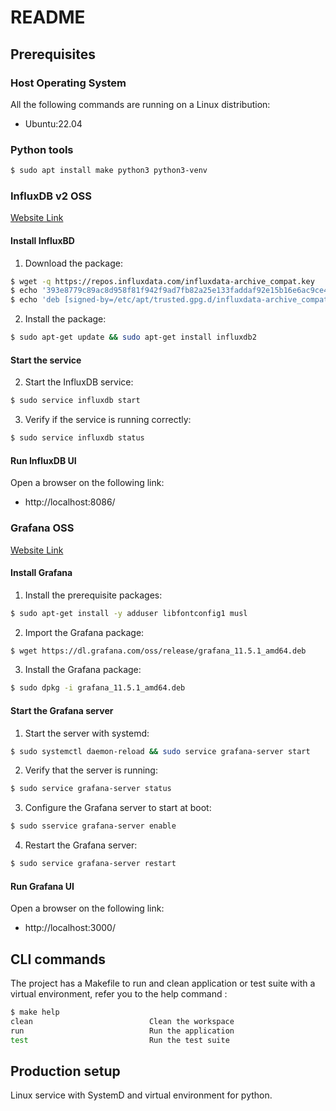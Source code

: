 # README
## Prerequisites
### Host Operating System
All the following commands are running on a Linux distribution:
- Ubuntu:22.04
### Python tools
```bash
$ sudo apt install make python3 python3-venv
```
### InfluxDB v2 OSS
[Website Link](https://docs.influxdata.com/influxdb/v2/install/?t=Linux)
#### Install InfluxBD
1. Download the package:
```bash
$ wget -q https://repos.influxdata.com/influxdata-archive_compat.key
$ echo '393e8779c89ac8d958f81f942f9ad7fb82a25e133faddaf92e15b16e6ac9ce4c influxdata-archive_compat.key' | sha256sum -c && cat influxdata-archive_compat.key | gpg --dearmor | sudo tee /etc/apt/trusted.gpg.d/influxdata-archive_compat.gpg > /dev/null
$ echo 'deb [signed-by=/etc/apt/trusted.gpg.d/influxdata-archive_compat.gpg] https://repos.influxdata.com/debian stable main' | sudo tee /etc/apt/sources.list.d/influxdata.list
```
2. Install the package:
```bash
$ sudo apt-get update && sudo apt-get install influxdb2
```
#### Start the service
2. Start the InfluxDB service:
```bash
$ sudo service influxdb start
```
3. Verify if the service is running correctly:
```bash
$ sudo service influxdb status
```
#### Run InfluxDB UI
Open a browser on the following link:
- http://localhost:8086/

### Grafana OSS
[Website Link](https://grafana.com/grafana/download?pg=get&plcmt=selfmanaged-box1-cta1&edition=oss)
#### Install Grafana
1. Install the prerequisite packages:
```bash
$ sudo apt-get install -y adduser libfontconfig1 musl
```
2. Import the Grafana package:
```bash
$ wget https://dl.grafana.com/oss/release/grafana_11.5.1_amd64.deb
```
3. Install the Grafana package:
```bash
$ sudo dpkg -i grafana_11.5.1_amd64.deb
```
#### Start the Grafana server
1. Start the server with systemd:
```bash
$ sudo systemctl daemon-reload && sudo service grafana-server start
```
2. Verify that the server is running:
```bash
$ sudo service grafana-server status
```
3. Configure the Grafana server to start at boot:
```bash
$ sudo sservice grafana-server enable
```
4. Restart the Grafana server:
```bash
$ sudo service grafana-server restart
```
#### Run Grafana UI
Open a browser on the following link:
- http://localhost:3000/

## CLI commands
The project has a Makefile to run and clean application or test suite with a virtual environment,
refer you to the help command :
```bash
$ make help
clean                          Clean the workspace
run                            Run the application
test                           Run the test suite
```

## Production setup
Linux service with SystemD and virtual environment for python.
